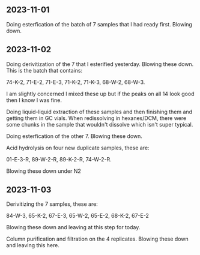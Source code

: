 ## 2023-11-01
Doing esterfication of the batch of 7 samples that I had ready first.
Blowing down.

## 2023-11-02
Doing derivitization of the 7 that I esterified yesterday.
Blowing these down.
This is the batch that contains:

74-K-2, 71-E-2, 71-E-3, 71-K-2, 71-K-3, 68-W-2, 68-W-3.

I am slightly concerned I mixed these up but if the peaks on all 14 look good then I know I was fine. 

Doing liquid-liquid extraction of these samples and then finishing them and getting them in GC vials. 
When redissolving in hexanes/DCM, there were some chunks in the sample that wouldn't dissolve which isn't super typical. 

Doing esterfication of the other 7.
Blowing these down. 

Acid hydrolysis on four new duplicate samples, these are: 

01-E-3-R, 89-W-2-R, 89-K-2-R, 74-W-2-R.

Blowing these down under N2

## 2023-11-03
Derivitizing the 7 samples, these are: 

84-W-3, 65-K-2, 67-E-3, 65-W-2, 65-E-2, 68-K-2, 67-E-2

Blowing these down and leaving at this step for today. 

Column purification and filtration on the 4 replicates. Blowing these down and leaving this here. 
